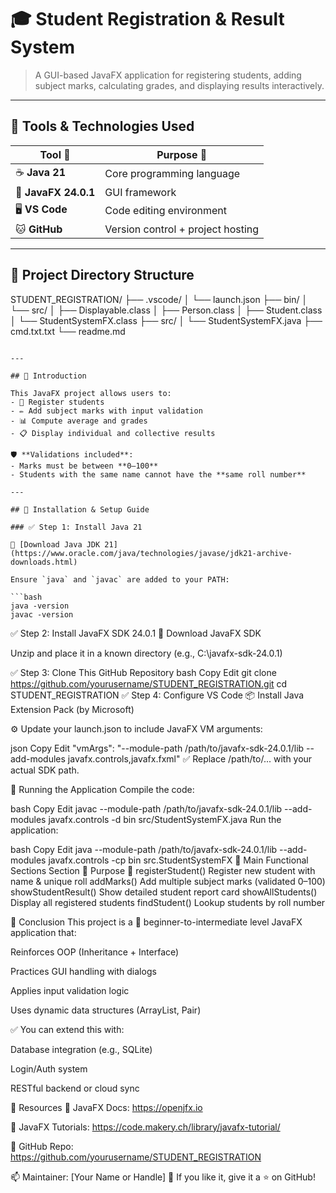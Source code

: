 # 🎓 Student Registration & Result System

> A GUI-based JavaFX application for registering students, adding subject marks, calculating grades, and displaying results interactively.

---

## 🧰 Tools & Technologies Used

| Tool 🧪          | Purpose 📌                         |
|------------------|-------------------------------------|
| ☕ **Java 21**     | Core programming language           |
| 🧩 **JavaFX 24.0.1** | GUI framework                      |
| 🖥️ **VS Code**     | Code editing environment            |
| 🐱 **GitHub**      | Version control + project hosting   |

---

## 📂 Project Directory Structure

STUDENT_REGISTRATION/
├── .vscode/
│ └── launch.json
├── bin/
│ └── src/
│ ├── Displayable.class
│ ├── Person.class
│ ├── Student.class
│ └── StudentSystemFX.class
├── src/
│ └── StudentSystemFX.java
├── cmd.txt.txt
└── readme.md

```

---

## 📖 Introduction

This JavaFX project allows users to:
- 👥 Register students
- ✏️ Add subject marks with input validation
- 📊 Compute average and grades
- 📋 Display individual and collective results

🛡️ **Validations included**:
- Marks must be between **0–100**
- Students with the same name cannot have the **same roll number**

---

## 🔧 Installation & Setup Guide

### ✅ Step 1: Install Java 21

🔗 [Download Java JDK 21](https://www.oracle.com/java/technologies/javase/jdk21-archive-downloads.html)

Ensure `java` and `javac` are added to your PATH:

```bash
java -version
javac -version
```

✅ Step 2: Install JavaFX SDK 24.0.1
🔗 Download JavaFX SDK

Unzip and place it in a known directory (e.g., C:\javafx-sdk-24.0.1)

✅ Step 3: Clone This GitHub Repository
bash
Copy
Edit
git clone https://github.com/yourusername/STUDENT_REGISTRATION.git
cd STUDENT_REGISTRATION
✅ Step 4: Configure VS Code
📦 Install Java Extension Pack (by Microsoft)

⚙️ Update your launch.json to include JavaFX VM arguments:

json
Copy
Edit
"vmArgs": "--module-path /path/to/javafx-sdk-24.0.1/lib --add-modules javafx.controls,javafx.fxml"
✅ Replace /path/to/... with your actual SDK path.

🚀 Running the Application
Compile the code:

bash
Copy
Edit
javac --module-path /path/to/javafx-sdk-24.0.1/lib --add-modules javafx.controls -d bin src/StudentSystemFX.java
Run the application:

bash
Copy
Edit
java --module-path /path/to/javafx-sdk-24.0.1/lib --add-modules javafx.controls -cp bin src.StudentSystemFX
🧠 Main Functional Sections
Section 🚪	Purpose 🎯
registerStudent()	Register new student with name & unique roll
addMarks()	Add multiple subject marks (validated 0–100)
showStudentResult()	Show detailed student report card
showAllStudents()	Display all registered students
findStudent()	Lookup students by roll number

🏁 Conclusion
This project is a 🔰 beginner-to-intermediate level JavaFX application that:

Reinforces OOP (Inheritance + Interface)

Practices GUI handling with dialogs

Applies input validation logic

Uses dynamic data structures (ArrayList, Pair)

✅ You can extend this with:

Database integration (e.g., SQLite)

Login/Auth system

RESTful backend or cloud sync

🔗 Resources
🧩 JavaFX Docs: https://openjfx.io

📘 JavaFX Tutorials: https://code.makery.ch/library/javafx-tutorial/

🐙 GitHub Repo: https://github.com/yourusername/STUDENT_REGISTRATION

📫 Maintainer: [Your Name or Handle]
📌 If you like it, give it a ⭐ on GitHub!

